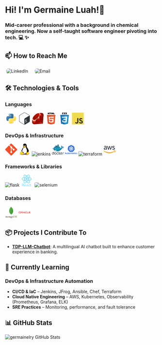 <h1 align="left">Hi! I'm Germaine Luah!👋</h1>
<h3 align="left">Mid-career professional with a background in chemical engineering. Now a self-taught software engineer pivoting into tech. 💻 ✨</h3>

## 📫 How to Reach Me

<p align="left">
  <a href="https://www.linkedin.com/in/germaineluah" target="_blank" style="text-decoration: none;">
    <span style="display: inline-block; padding: 3px; border: 1px solid white; border-radius: 8px;">
      <img src="https://img.shields.io/badge/LinkedIn-Connect-blue?style=flat&logo=linkedin&logoColor=white&color=0A66C2&labelColor=0A66C2"
           alt="LinkedIn"
           style="border-radius: 6px;" />
    </span>
  </a>
  
  <a href="mailto:germainelry@gmail.com" target="_blank" style="text-decoration: none; margin-left: 10px;">
    <span style="display: inline-block; padding: 3px; border: 1px solid white; border-radius: 8px;">
      <img src="https://img.shields.io/badge/Email-Contact-red?style=flat&logo=gmail&logoColor=white&color=D14836&labelColor=D14836"
           alt="Email"
           style="border-radius: 6px;" />
    </span>
  </a>
</p>

## 🛠️ Technologies & Tools

### Languages
<p>
  <img src="https://raw.githubusercontent.com/devicons/devicon/master/icons/python/python-original.svg" alt="python" width="40"/>
  <img src="https://raw.githubusercontent.com/devicons/devicon/master/icons/bash/bash-original.svg" alt="bash" width="40"/>
  <img src="https://raw.githubusercontent.com/devicons/devicon/master/icons/ruby/ruby-original.svg" alt="ruby" width="40"/>
  <img src="https://raw.githubusercontent.com/devicons/devicon/master/icons/html5/html5-original-wordmark.svg" alt="html5" width="40"/>
  <img src="https://raw.githubusercontent.com/devicons/devicon/master/icons/css3/css3-original-wordmark.svg" alt="css3" width="40"/>
  <img src="https://raw.githubusercontent.com/devicons/devicon/master/icons/javascript/javascript-original.svg" alt="javascript" width="40"/>
</p>

### DevOps & Infrastructure
<p>
  <img src="https://raw.githubusercontent.com/devicons/devicon/master/icons/git/git-original.svg" alt="git" width="40"/>
  <img src="https://raw.githubusercontent.com/devicons/devicon/master/icons/linux/linux-original.svg" alt="linux" width="40"/>
  <img src="https://www.vectorlogo.zone/logos/jenkins/jenkins-icon.svg" alt="jenkins" width="40"/>
  <img src="https://raw.githubusercontent.com/devicons/devicon/master/icons/docker/docker-original-wordmark.svg" alt="docker" width="40"/>
  <img src="https://raw.githubusercontent.com/devicons/devicon/master/icons/kubernetes/kubernetes-plain-wordmark.svg" alt="kubernetes" width="40"/>
  <img src="https://www.vectorlogo.zone/logos/terraformio/terraformio-icon.svg" alt="terraform" width="40"/>
  <img src="https://raw.githubusercontent.com/devicons/devicon/master/icons/amazonwebservices/amazonwebservices-original-wordmark.svg" alt="aws" width="40"/>
</p>

### Frameworks & Libraries
<p>
  <img src="https://banner2.cleanpng.com/20180829/qut/kisspng-flask-python-web-framework-representational-state-flask-stickker-1713946811244.webp" alt="flask" width="40"/>
  <img src="https://raw.githubusercontent.com/devicons/devicon/master/icons/react/react-original-wordmark.svg" alt="react" width="40"/>
  <img src="https://raw.githubusercontent.com/detain/svg-logos/780f25886640cef088af994181646db2f6b1a3f8/svg/selenium-logo.svg" alt="selenium" width="40" style="background-color:white; padding:2px; border-radius:6px;"/>
</p>

### Databases
<p>
  <img src="https://raw.githubusercontent.com/devicons/devicon/master/icons/mongodb/mongodb-original-wordmark.svg" alt="mongodb" width="40"/>
  <img src="https://raw.githubusercontent.com/devicons/devicon/master/icons/oracle/oracle-original.svg" alt="oracle" width="40"/>
</p>

## 📦 Projects I Contribute To

- [**TDP-LLM-Chatbot**](https://github.com/KevinTan1203/TDP-LLM-Chatbot.git): A multilingual AI chatbot built to enhance customer experience in banking.

## 🌱 Currently Learning
### DevOps & Infrastructure Automation
- **CI/CD & IaC** – Jenkins, JFrog, Ansible, Chef, Terraform  
- **Cloud Native Engineering** – AWS, Kubernetes, Observability (Prometheus, Grafana, ELK)  
- **SRE Practices** – Monitoring, performance, and fault tolerance

## 📊 GitHub Stats

<p align="left">
  <img src="https://github-readme-stats.vercel.app/api?username=germainelry&show_icons=true&theme=tokyonight" alt="germainelry GitHub Stats" />
</p>
